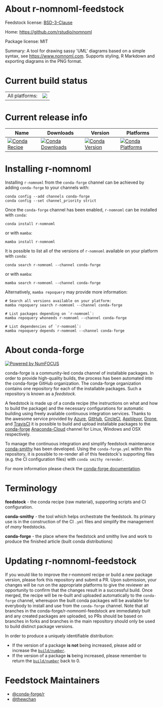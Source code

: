About r-nomnoml-feedstock
=========================

Feedstock license: [BSD-3-Clause](https://github.com/conda-forge/r-nomnoml-feedstock/blob/main/LICENSE.txt)

Home: https://github.com/rstudio/nomnoml

Package license: MIT

Summary: A tool for drawing sassy 'UML' diagrams based on a simple syntax, see <https://www.nomnoml.com>. Supports styling, R Markdown and exporting diagrams in the PNG format.

Current build status
====================


<table><tr><td>All platforms:</td>
    <td>
      <a href="https://dev.azure.com/conda-forge/feedstock-builds/_build/latest?definitionId=18110&branchName=main">
        <img src="https://dev.azure.com/conda-forge/feedstock-builds/_apis/build/status/r-nomnoml-feedstock?branchName=main">
      </a>
    </td>
  </tr>
</table>

Current release info
====================

| Name | Downloads | Version | Platforms |
| --- | --- | --- | --- |
| [![Conda Recipe](https://img.shields.io/badge/recipe-r--nomnoml-green.svg)](https://anaconda.org/conda-forge/r-nomnoml) | [![Conda Downloads](https://img.shields.io/conda/dn/conda-forge/r-nomnoml.svg)](https://anaconda.org/conda-forge/r-nomnoml) | [![Conda Version](https://img.shields.io/conda/vn/conda-forge/r-nomnoml.svg)](https://anaconda.org/conda-forge/r-nomnoml) | [![Conda Platforms](https://img.shields.io/conda/pn/conda-forge/r-nomnoml.svg)](https://anaconda.org/conda-forge/r-nomnoml) |

Installing r-nomnoml
====================

Installing `r-nomnoml` from the `conda-forge` channel can be achieved by adding `conda-forge` to your channels with:

```
conda config --add channels conda-forge
conda config --set channel_priority strict
```

Once the `conda-forge` channel has been enabled, `r-nomnoml` can be installed with `conda`:

```
conda install r-nomnoml
```

or with `mamba`:

```
mamba install r-nomnoml
```

It is possible to list all of the versions of `r-nomnoml` available on your platform with `conda`:

```
conda search r-nomnoml --channel conda-forge
```

or with `mamba`:

```
mamba search r-nomnoml --channel conda-forge
```

Alternatively, `mamba repoquery` may provide more information:

```
# Search all versions available on your platform:
mamba repoquery search r-nomnoml --channel conda-forge

# List packages depending on `r-nomnoml`:
mamba repoquery whoneeds r-nomnoml --channel conda-forge

# List dependencies of `r-nomnoml`:
mamba repoquery depends r-nomnoml --channel conda-forge
```


About conda-forge
=================

[![Powered by
NumFOCUS](https://img.shields.io/badge/powered%20by-NumFOCUS-orange.svg?style=flat&colorA=E1523D&colorB=007D8A)](https://numfocus.org)

conda-forge is a community-led conda channel of installable packages.
In order to provide high-quality builds, the process has been automated into the
conda-forge GitHub organization. The conda-forge organization contains one repository
for each of the installable packages. Such a repository is known as a *feedstock*.

A feedstock is made up of a conda recipe (the instructions on what and how to build
the package) and the necessary configurations for automatic building using freely
available continuous integration services. Thanks to the awesome service provided by
[Azure](https://azure.microsoft.com/en-us/services/devops/), [GitHub](https://github.com/),
[CircleCI](https://circleci.com/), [AppVeyor](https://www.appveyor.com/),
[Drone](https://cloud.drone.io/welcome), and [TravisCI](https://travis-ci.com/)
it is possible to build and upload installable packages to the
[conda-forge](https://anaconda.org/conda-forge) [Anaconda-Cloud](https://anaconda.org/)
channel for Linux, Windows and OSX respectively.

To manage the continuous integration and simplify feedstock maintenance
[conda-smithy](https://github.com/conda-forge/conda-smithy) has been developed.
Using the ``conda-forge.yml`` within this repository, it is possible to re-render all of
this feedstock's supporting files (e.g. the CI configuration files) with ``conda smithy rerender``.

For more information please check the [conda-forge documentation](https://conda-forge.org/docs/).

Terminology
===========

**feedstock** - the conda recipe (raw material), supporting scripts and CI configuration.

**conda-smithy** - the tool which helps orchestrate the feedstock.
                   Its primary use is in the construction of the CI ``.yml`` files
                   and simplify the management of *many* feedstocks.

**conda-forge** - the place where the feedstock and smithy live and work to
                  produce the finished article (built conda distributions)


Updating r-nomnoml-feedstock
============================

If you would like to improve the r-nomnoml recipe or build a new
package version, please fork this repository and submit a PR. Upon submission,
your changes will be run on the appropriate platforms to give the reviewer an
opportunity to confirm that the changes result in a successful build. Once
merged, the recipe will be re-built and uploaded automatically to the
`conda-forge` channel, whereupon the built conda packages will be available for
everybody to install and use from the `conda-forge` channel.
Note that all branches in the conda-forge/r-nomnoml-feedstock are
immediately built and any created packages are uploaded, so PRs should be based
on branches in forks and branches in the main repository should only be used to
build distinct package versions.

In order to produce a uniquely identifiable distribution:
 * If the version of a package **is not** being increased, please add or increase
   the [``build/number``](https://docs.conda.io/projects/conda-build/en/latest/resources/define-metadata.html#build-number-and-string).
 * If the version of a package **is** being increased, please remember to return
   the [``build/number``](https://docs.conda.io/projects/conda-build/en/latest/resources/define-metadata.html#build-number-and-string)
   back to 0.

Feedstock Maintainers
=====================

* [@conda-forge/r](https://github.com/conda-forge/r/)
* [@thewchan](https://github.com/thewchan/)

